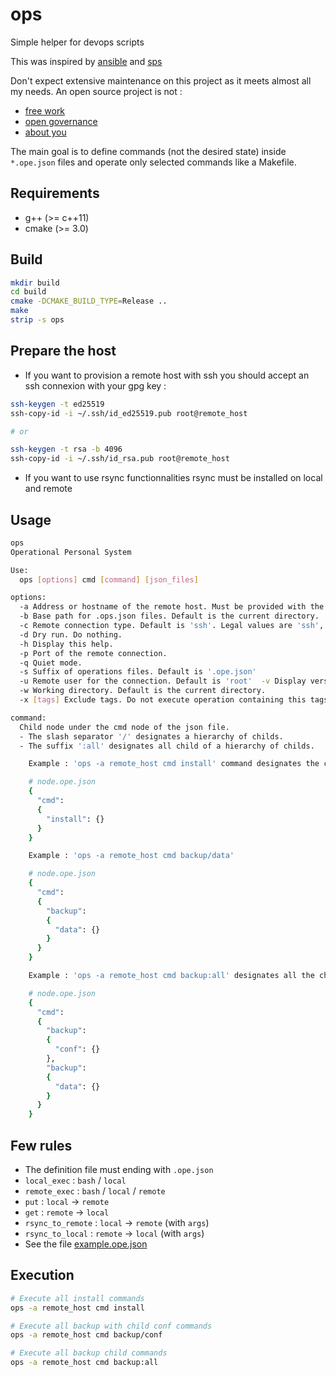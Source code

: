 # ops
Simple helper for devops scripts

This was inspired by [ansible](https://github.com/ansible/ansible) and [sps](https://github.com/wekan/sps)

Don't expect extensive maintenance on this project as it meets almost all my needs. An open source project is not :
* [free work](https://raccoon.onyxbits.de/blog/bugreport-free-support/)
* [open governance](https://words.werd.io/open-source-does-not-mean-open-governance-8ab751136106)
* [about you](https://gist.github.com/richhickey/1563cddea1002958f96e7ba9519972d9)

The main goal is to define commands (not the desired state) inside `*.ope.json` files and operate only selected commands like a Makefile.

## Requirements

* g++ (>= c++11)
* cmake (>= 3.0)

## Build

```sh
mkdir build
cd build
cmake -DCMAKE_BUILD_TYPE=Release ..
make
strip -s ops
```

## Prepare the host

* If you want to provision a remote host with ssh you should accept an ssh connexion with your gpg key :

```sh
ssh-keygen -t ed25519
ssh-copy-id -i ~/.ssh/id_ed25519.pub root@remote_host

# or

ssh-keygen -t rsa -b 4096
ssh-copy-id -i ~/.ssh/id_rsa.pub root@remote_host
```

* If you want to use rsync functionnalities rsync must be installed on local and remote

## Usage

```sh
ops
Operational Personal System

Use:
  ops [options] cmd [command] [json_files]

options:
  -a Address or hostname of the remote host. Must be provided with the ssh connection (by default).
  -b Base path for .ops.json files. Default is the current directory.
  -c Remote connection type. Default is 'ssh'. Legal values are 'ssh', 'chroot', 'local'
  -d Dry run. Do nothing.
  -h Display this help.
  -p Port of the remote connection.
  -q Quiet mode.
  -s Suffix of operations files. Default is '.ope.json'
  -u Remote user for the connection. Default is 'root'  -v Display version.
  -w Working directory. Default is the current directory.
  -x [tags] Exclude tags. Do not execute operation containing this tags.

command:
  Child node under the cmd node of the json file.
  - The slash separator '/' designates a hierarchy of childs.
  - The suffix ':all' designates all child of a hierarchy of childs.

    Example : 'ops -a remote_host cmd install' command designates the child node 'install' under the node 'cmd'

    # node.ope.json
    {
      "cmd":
      {
        "install": {}
      }
    }

    Example : 'ops -a remote_host cmd backup/data'

    # node.ope.json
    {
      "cmd":
      {
        "backup":
        {
          "data": {}
        }
      }
    }

    Example : 'ops -a remote_host cmd backup:all' designates all the children under the backup node

    # node.ope.json
    {
      "cmd":
      {
        "backup":
        {
          "conf": {}
        },
        "backup":
        {
          "data": {}
        }
      }
    }

```

## Few rules

* The definition file must ending with `.ope.json`
* `local_exec` : `bash` / `local`
* `remote_exec` : `bash` / `local` / `remote`
* `put` : `local` -> `remote`
* `get` : `remote` -> `local`
* `rsync_to_remote` : `local` -> `remote` (with `args`)
* `rsync_to_local` : `remote` -> `local` (with `args`)
* See the file [example.ope.json](./doc/example.ope.json)

## Execution

```sh
# Execute all install commands
ops -a remote_host cmd install

# Execute all backup with child conf commands
ops -a remote_host cmd backup/conf

# Execute all backup child commands
ops -a remote_host cmd backup:all
```

